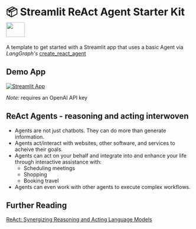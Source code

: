 # 📦 Streamlit ReAct Agent Starter Kit <img src="https://github.com/user-attachments/assets/f0ce59f0-df75-4d23-b5b6-5dd2ec8c344a" width="50" height="40" />

A template to get started with a Streamlit app that uses a basic Agent via *LangGraph's* [create_react_agent](https://langchain-ai.github.io/langgraph/reference/agents/#)



## Demo App

[![Streamlit App](https://static.streamlit.io/badges/streamlit_badge_black_white.svg)](https://app-agent-reactor.streamlit.app/)

*Note:* requires an OpenAI API key

## ReAct Agents - reasoning and acting interwoven

* Agents are not just chatbots. They can do more than generate information.
* Agents act/interact with websites, other software, and services to acheive their goals.
* Agents can act on your behalf and integrate into and enhance your life through interactive assistance with:
  * Scheduling meetings
  * Shopping
  * Booking travel  
* Agents can even work with other agents to execute complex workflows.


## Further Reading

[ReAct: Synergizing Reasoning and Acting Language Models](https://arxiv.org/pdf/2210.03629)


